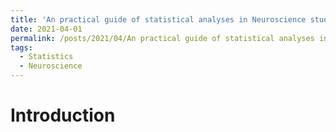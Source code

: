 ```yaml
---
title: 'An practical guide of statistical analyses in Neuroscience studies (for beginners)'
date: 2021-04-01
permalink: /posts/2021/04/An practical guide of statistical analyses in Neuroscience studies (for beginners)/
tags:
  - Statistics
  - Neuroscience
---
```



Introduction
==================
